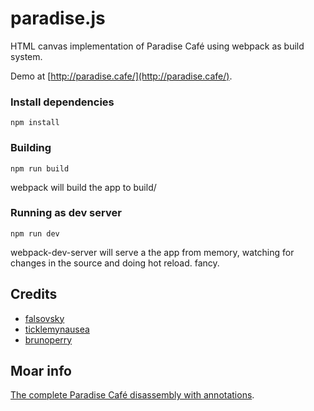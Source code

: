# paradise.js

HTML canvas implementation of Paradise Café using webpack as build system.

Demo at [http://paradise.cafe/](http://paradise.cafe/).


### Install dependencies
```
npm install
```

### Building

```
npm run build
```

webpack will build the app to build/

### Running as dev server
```
npm run dev
```

webpack-dev-server will serve a the app from memory, watching for changes in the source
and doing hot reload. fancy.

## Credits

* [falsovsky](https://github.com/falsovsky)
* [ticklemynausea](https://github.com/ticklemynausea)
* [brunoperry](https://github.com/brunoperry)

## Moar info
[The complete Paradise Café disassembly with annotations](https://zbr.deadbsd.org/~falso/p/ParadiseCafe/).
